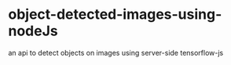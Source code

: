 # object-detected-images-using-nodeJs
an api to detect objects on images using server-side tensorflow-js
